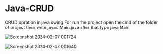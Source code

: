 # Java-CRUD
CRUD opration in java swing
For run the project open the cmd of the folder of project then write javac Main.java after that type java Main

![Screenshot 2024-02-07 001724](https://github.com/Mohebjami/Java-CRUD/assets/91026012/1f37dc7a-6466-420a-89f3-3eb9f5e4baa1)

![Screenshot 2024-02-07 001640](https://github.com/Mohebjami/Java-CRUD/assets/91026012/668418a5-f88f-427c-afed-55730530234f)
